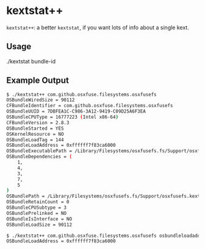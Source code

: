 kextstat++
==========

`kextstat++`: a better `kextstat`, if you want lots of info about a single kext.

Usage
-----

./kextstat bundle-id <wanted-key>

Example Output
--------------

```sh
$ ./kextstat++ com.github.osxfuse.filesystems.osxfusefs
OSBundleWiredSize = 90112
CFBundleIdentifier = com.github.osxfuse.filesystems.osxfusefs
OSBundleUUID = 7DBFEA1C-C986-3A12-9419-C09D25A6F3EA
OSBundleCPUType = 16777223 (Intel x86-64)
CFBundleVersion = 2.8.3
OSBundleStarted = YES
OSKernelResource = NO
OSBundleLoadTag = 144
OSBundleLoadAddress = 0xffffff7f83ca6000
OSBundleExecutablePath = /Library/Filesystems/osxfusefs.fs/Support/osxfusefs.kext/Contents/MacOS/osxfusefs
OSBundleDependencies = (
    1,
    4,
    3,
    7,
    5
)
OSBundlePath = /Library/Filesystems/osxfusefs.fs/Support/osxfusefs.kext
OSBundleRetainCount = 0
OSBundleCPUSubtype = 3
OSBundlePrelinked = NO
OSBundleIsInterface = NO
OSBundleLoadSize = 90112

$ ./kextstat++ com.github.osxfuse.filesystems.osxfusefs osbundleloadaddress
OSBundleLoadAddress = 0xffffff7f83ca6000
```
